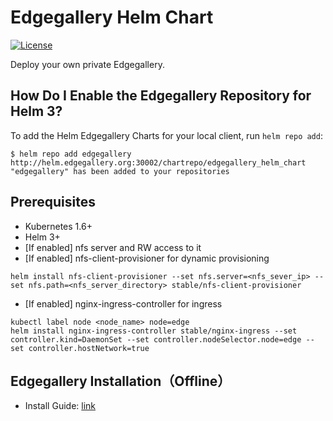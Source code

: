 # Edgegallery Helm Chart
[![License](https://img.shields.io/badge/License-Apache%202.0-blue.svg)](https://opensource.org/licenses/Apache-2.0)

Deploy your own private Edgegallery.

## How Do I Enable the Edgegallery Repository for Helm 3?

To add the Helm Edgegallery Charts for your local client, run `helm repo add`:

```
$ helm repo add edgegallery http://helm.edgegallery.org:30002/chartrepo/edgegallery_helm_chart
"edgegallery" has been added to your repositories
```

## Prerequisites
* Kubernetes 1.6+
* Helm 3+
* [If enabled] nfs server and RW access to it
* [If enabled] nfs-client-provisioner for dynamic provisioning
```
helm install nfs-client-provisioner --set nfs.server=<nfs_sever_ip> --set nfs.path=<nfs_server_directory> stable/nfs-client-provisioner 
```
* [If enabled] nginx-ingress-controller for ingress
```
kubectl label node <node_name> node=edge
helm install nginx-ingress-controller stable/nginx-ingress --set controller.kind=DaemonSet --set controller.nodeSelector.node=edge --set controller.hostNetwork=true
```
## Edgegallery Installation（Offline）
* Install Guide: [link](https://gitee.com/edgegallery/installer/blob/master/offline/README-cn.md)
